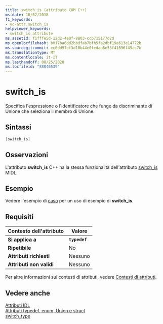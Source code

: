 ```yaml
---
title: switch_is (attributo COM C++)
ms.date: 10/02/2018
f1_keywords:
- vc-attr.switch_is
helpviewer_keywords:
- switch_is attribute
ms.assetid: f1fffe5d-12d2-4e0f-8803-ccb715177d2d
ms.openlocfilehash: b017ba6dd2bbdfab7bfb5fa2dbf19e613e14772b
ms.sourcegitcommit: ec6dd97ef3d10b44e0fedaa8e53f41696f49ac7b
ms.translationtype: MT
ms.contentlocale: it-IT
ms.lasthandoff: 08/25/2020
ms.locfileid: "88840539"
---
```

# <a name="switch_is"></a>switch_is

Specifica l'espressione o l'identificatore che funge da discriminante di Unione che seleziona il membro di Unione.

## <a name="syntax"></a>Sintassi

```cpp
[switch_is]
```

## <a name="remarks"></a>Osservazioni

L'attributo **switch_is** C++ ha la stessa funzionalità dell'attributo [switch_is](/windows/win32/Midl/switch-is) MIDL.

## <a name="example"></a>Esempio

Vedere l'esempio di [caso](case-cpp.md) per un uso di esempio di **switch_is**.

## <a name="requirements"></a>Requisiti

| Contesto dell'attributo | Valore |
|-|-|
|**Si applica a**|**`typedef`**|
|**Ripetibile**|No|
|**Attributi richiesti**|Nessuno|
|**Attributi non validi**|Nessuno|

Per altre informazioni sui contesti di attributi, vedere [Contesti di attributi](cpp-attributes-com-net.md#contexts).

## <a name="see-also"></a>Vedere anche

[Attributi IDL](idl-attributes.md)<br/>
[Attributi typedef, enum, Union e struct](typedef-enum-union-and-struct-attributes.md)<br/>
[switch_type](switch-type.md)
